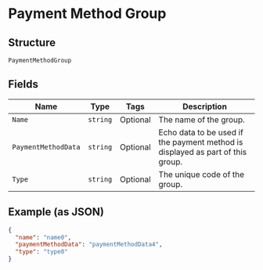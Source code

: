 
# Payment Method Group

## Structure

`PaymentMethodGroup`

## Fields

| Name | Type | Tags | Description |
|  --- | --- | --- | --- |
| `Name` | `string` | Optional | The name of the group. |
| `PaymentMethodData` | `string` | Optional | Echo data to be used if the payment method is displayed as part of this group. |
| `Type` | `string` | Optional | The unique code of the group. |

## Example (as JSON)

```json
{
  "name": "name0",
  "paymentMethodData": "paymentMethodData4",
  "type": "type0"
}
```

